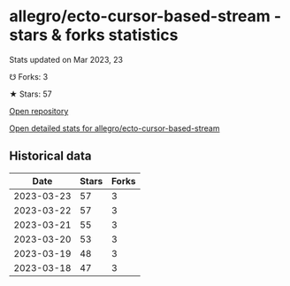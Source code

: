 # allegro/ecto-cursor-based-stream - stars & forks statistics

Stats updated on Mar 2023, 23

☋ Forks: 3

★ Stars: 57

[Open repository](https://github.com/allegro/ecto-cursor-based-stream)

[Open detailed stats for allegro/ecto-cursor-based-stream](https://reviewgithub.com/rep/allegro/ecto-cursor-based-stream)

## Historical data
| Date | Stars | Forks |
|------|-------|-------|
| 2023-03-23 | 57 | 3 | 
| 2023-03-22 | 57 | 3 | 
| 2023-03-21 | 55 | 3 | 
| 2023-03-20 | 53 | 3 | 
| 2023-03-19 | 48 | 3 | 
| 2023-03-18 | 47 | 3 | 

